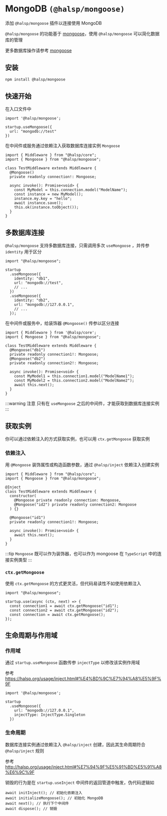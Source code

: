 # MongoDB `(@halsp/mongoose)`

添加 `@halsp/mongoose` 插件以连接使用 MongoDB

`@halsp/mongoose` 的功能基于 [mongoose](https://github.com/Automattic/mongoose)，使用 `@halsp/mongoose` 可以简化数据库的管理

更多数据库操作请参考 [mongoose](https://github.com/Automattic/mongoose)

## 安装

```sh
npm install @halsp/mongoose
```

## 快速开始

在入口文件中

```TS
import '@halsp/mongoose';

startup.useMongoose({
  url: "mongodb://test"
})
```

在中间件或服务通过依赖注入获取数据库连接实例 `Mongoose`

```TS
import { Middleware } from "@halsp/core";
import { Mongoose } from "@halsp/mongoose";

class TestMiddleware extends Middleware {
  @Mongoose()
  private readonly connection!: Mongoose;

  async invoke(): Promise<void> {
    const MyModel = this.connection.model("ModelName");
    const instance = new MyModel();
    instance.my.key = "hello";
    await instance.save();
    this.ok(instance.toObject());
  }
}
```

## 多数据库连接

`@halsp/mongoose` 支持多数据库连接，只需调用多次 `useMongoose` ，并传参 `identity` 用于区分

```TS
import "@halsp/mongoose";

startup
  .useMongoose({
    identity: "db1",
    url: "mongodb://test",
    // ...
  })
  .useMongoose({
    identity: "db2",
    url: "mongodb://127.0.0.1",
    // ...
  });
```

在中间件或服务中，给装饰器 `@Mongoose()` 传参以区分连接

```TS
import { Middleware } from '@halsp/core';
import { Mongoose } from "@halsp/mongoose";

class TestMiddleware extends Middleware {
  @Mongoose("db1")
  private readonly connection1!: Mongoose;
  @Mongoose("db2")
  private readonly connection2!: Mongoose;

  async invoke(): Promise<void> {
    const MyModel1 = this.connection1.model("ModelName1");
    const MyModel2 = this.connection2.model("ModelName2");
    await this.next();
  }
}
```

:::warning 注意
只有在 `useMongoose` 之后的中间件，才能获取到数据库连接实例
:::

## 获取实例

你可以通过依赖注入的方式获取实例，也可以用 `ctx.getMongoose` 获取实例

### 依赖注入

用 `@Mongoose` 装饰属性或构造函数参数，通过 `@halsp/inject` 依赖注入创建实例

```TS
import { Middleware } from "@halsp/core";
import { Mongoose } from "@halsp/mongoose";

@Inject
class TestMiddleware extends Middleware {
  constructor(
    @Mongoose private readonly connection: Mongoose,
    @Mongoose("id2") private readonly connection2: Mongoose
  ) {}

  @Mongoose("id1")
  private readonly connection1!: Mongoose;

  async invoke(): Promise<void> {
    await this.next();
  }
}
```

:::tip
`Mongoose` 既可以作为装饰器，也可以作为 mongoose 在 `TypeScript` 中的连接实例类型
:::

### `ctx.getMongoose`

使用 `ctx.getMongoose` 的方式更灵活，但代码易读性不如使用依赖注入

```TS
import "@halsp/mongoose";

startup.use(async (ctx, next) => {
  const connection1 = await ctx.getMongoose("id1");
  const connection2 = await ctx.getMongoose("id2");
  const connection = await ctx.getMongoose();
});
```

## 生命周期与作用域

### 作用域

通过 `startup.useMongoose` 函数传参 `injectType` 以修改该实例作用域

参考 <https://halsp.org/usage/inject.html#%E4%BD%9C%E7%94%A8%E5%9F%9F>

```TS
import '@halsp/mongoose';

startup
  .useMongoose({
    url: "mongodb://127.0.0.1",
    injectType: InjectType.Singleton
  })
```

### 生命周期

数据库连接实例通过依赖注入 `@halsp/inject` 创建，因此其生命周期符合 `@halsp/inject` 规则

参考 <http://halsp.org/usage/inject.html#%E7%94%9F%E5%91%BD%E5%91%A8%E6%9C%9F>

销毁的行为是在 `startup.useInject` 中间件的返回管道中触发，伪代码逻辑如

```TS
await initInject(); // 初始化依赖注入
await initializeMongoose(); // 初始化 MongoDB
await next(); // 执行下个中间件
await dispose(); // 销毁
```
